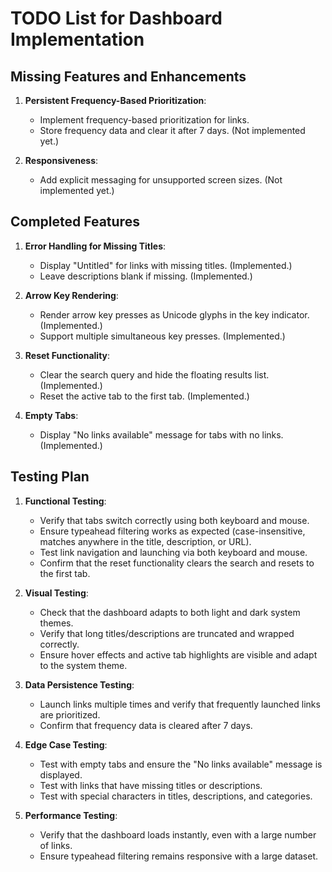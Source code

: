 # TODO List for Dashboard Implementation

## Missing Features and Enhancements
1. **Persistent Frequency-Based Prioritization**:
   - Implement frequency-based prioritization for links.
   - Store frequency data and clear it after 7 days. (Not implemented yet.)

2. **Responsiveness**:
   - Add explicit messaging for unsupported screen sizes. (Not implemented yet.)

## Completed Features
1. **Error Handling for Missing Titles**:
   - Display "Untitled" for links with missing titles. (Implemented.)
   - Leave descriptions blank if missing. (Implemented.)

2. **Arrow Key Rendering**:
   - Render arrow key presses as Unicode glyphs in the key indicator. (Implemented.)
   - Support multiple simultaneous key presses. (Implemented.)

3. **Reset Functionality**:
   - Clear the search query and hide the floating results list. (Implemented.)
   - Reset the active tab to the first tab. (Implemented.)

4. **Empty Tabs**:
   - Display "No links available" message for tabs with no links. (Implemented.)

## Testing Plan
1. **Functional Testing**:
   - Verify that tabs switch correctly using both keyboard and mouse.
   - Ensure typeahead filtering works as expected (case-insensitive, matches anywhere in the title, description, or URL).
   - Test link navigation and launching via both keyboard and mouse.
   - Confirm that the reset functionality clears the search and resets to the first tab.

2. **Visual Testing**:
   - Check that the dashboard adapts to both light and dark system themes.
   - Verify that long titles/descriptions are truncated and wrapped correctly.
   - Ensure hover effects and active tab highlights are visible and adapt to the system theme.

3. **Data Persistence Testing**:
   - Launch links multiple times and verify that frequently launched links are prioritized.
   - Confirm that frequency data is cleared after 7 days.

4. **Edge Case Testing**:
   - Test with empty tabs and ensure the "No links available" message is displayed.
   - Test with links that have missing titles or descriptions.
   - Test with special characters in titles, descriptions, and categories.

5. **Performance Testing**:
   - Verify that the dashboard loads instantly, even with a large number of links.
   - Ensure typeahead filtering remains responsive with a large dataset.
